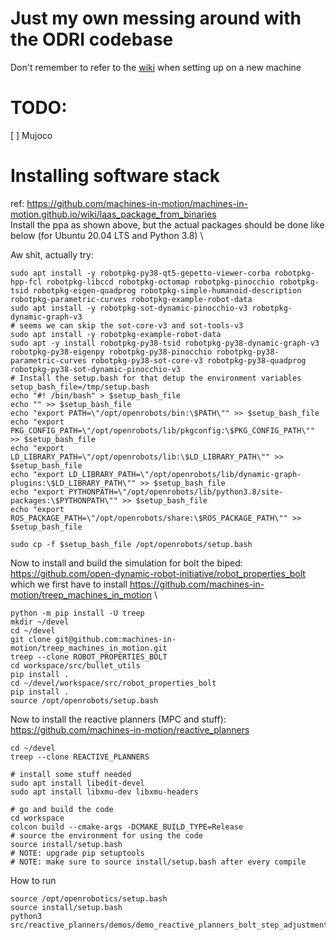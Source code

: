 # Just my own messing around with the ODRI codebase

Don't remember to refer to the [wiki](https://github.com/machines-in-motion/machines-in-motion.github.io/wiki) when setting up on a new machine

# TODO:
[ ] Mujoco
# Installing software stack
ref: https://github.com/machines-in-motion/machines-in-motion.github.io/wiki/laas_package_from_binaries \
Install the ppa as shown above, but the actual packages should be done like below (for Ubuntu 20.04 LTS and Python 3.8) \

Aw shit, actually try:
```
sudo apt install -y robotpkg-py38-qt5-gepetto-viewer-corba robotpkg-hpp-fcl robotpkg-libccd robotpkg-octomap robotpkg-pinocchio robotpkg-tsid robotpkg-eigen-quadprog robotpkg-simple-humanoid-description robotpkg-parametric-curves robotpkg-example-robot-data
sudo apt install -y robotpkg-sot-dynamic-pinocchio-v3 robotpkg-dynamic-graph-v3
# seems we can skip the sot-core-v3 and sot-tools-v3
sudo apt install -y robotpkg-example-robot-data
sudo apt -y install robotpkg-py38-tsid robotpkg-py38-dynamic-graph-v3 robotpkg-py38-eigenpy robotpkg-py38-pinocchio robotpkg-py38-parametric-curves robotpkg-py38-sot-core-v3 robotpkg-py38-quadprog robotpkg-py38-sot-dynamic-pinocchio-v3
# Install the setup.bash for that detup the environment variables
setup_bash_file=/tmp/setup.bash
echo "#! /bin/bash" > $setup_bash_file
echo "" >> $setup_bash_file
echo "export PATH=\"/opt/openrobots/bin:\$PATH\"" >> $setup_bash_file
echo "export PKG_CONFIG_PATH=\"/opt/openrobots/lib/pkgconfig:\$PKG_CONFIG_PATH\"" >> $setup_bash_file
echo "export LD_LIBRARY_PATH=\"/opt/openrobots/lib:\$LD_LIBRARY_PATH\"" >> $setup_bash_file
echo "export LD_LIBRARY_PATH=\"/opt/openrobots/lib/dynamic-graph-plugins:\$LD_LIBRARY_PATH\"" >> $setup_bash_file
echo "export PYTHONPATH=\"/opt/openrobots/lib/python3.8/site-packages:\$PYTHONPATH\"" >> $setup_bash_file
echo "export ROS_PACKAGE_PATH=\"/opt/openrobots/share:\$ROS_PACKAGE_PATH\"" >> $setup_bash_file

sudo cp -f $setup_bash_file /opt/openrobots/setup.bash
```

Now to install and build the simulation for bolt the biped: https://github.com/open-dynamic-robot-initiative/robot_properties_bolt \
which we first have to install https://github.com/machines-in-motion/treep_machines_in_motion \
```
python -m pip install -U treep
mkdir ~/devel
cd ~/devel
git clone git@github.com:machines-in-motion/treep_machines_in_motion.git
treep --clone ROBOT_PROPERTIES_BOLT
cd workspace/src/bullet_utils
pip install .
cd ~/devel/workspace/src/robot_properties_bolt
pip install .
source /opt/openrobots/setup.bash
```

Now to install the reactive planners (MPC and stuff): https://github.com/machines-in-motion/reactive_planners
```
cd ~/devel
treep --clone REACTIVE_PLANNERS

# install some stuff needed
sudo apt install libedit-devel
sudo apt install libxmu-dev libxmu-headers

# go and build the code
cd workspace
colcon build --cmake-args -DCMAKE_BUILD_TYPE=Release
# source the environment for using the code
source install/setup.bash
# NOTE: upgrade pip setuptools
# NOTE: make sure to source install/setup.bash after every compile
```

How to run 
```
source /opt/openrobotics/setup.bash
source install/setup.bash
python3 src/reactive_planners/demos/demo_reactive_planners_bolt_step_adjustment.py
```
